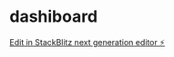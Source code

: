 # dashiboard

[Edit in StackBlitz next generation editor ⚡️](https://stackblitz.com/~/github.com/alokrajshahi04/dashiboard)
